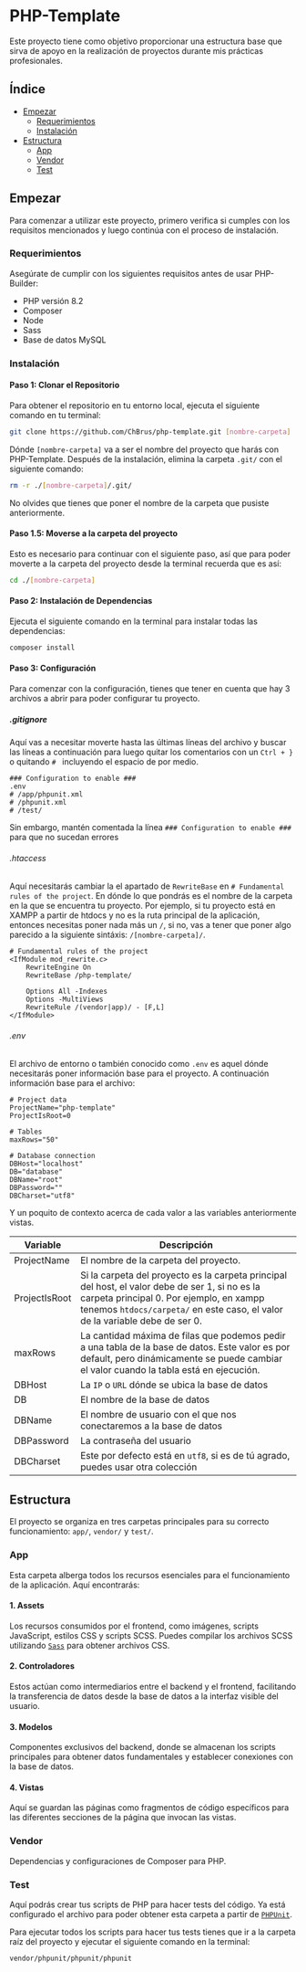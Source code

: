 # PHP-Template
Este proyecto tiene como objetivo proporcionar una estructura base que sirva de apoyo en la realización de proyectos durante mis prácticas profesionales.
## Índice
- [Empezar](#Empezar)
    - [Requerimientos](#Requerimientos)
    - [Instalación](#Instalación)
- [Estructura](#Estructura)
	- [App](#App)
	- [Vendor](#Vendor)
	- [Test](#Test)

## Empezar
Para comenzar a utilizar este proyecto, primero verifica si cumples con los requisitos mencionados y luego continúa con el proceso de instalación.
### Requerimientos
Asegúrate de cumplir con los siguientes requisitos antes de usar PHP-Builder:
- PHP versión 8.2
- Composer
- Node
- Sass
- Base de datos MySQL

### Instalación

#### Paso 1: Clonar el Repositorio
Para obtener el repositorio en tu entorno local, ejecuta el siguiente comando en tu terminal:
```bash
git clone https://github.com/ChBrus/php-template.git [nombre-carpeta]
```
Dónde `[nombre-carpeta]` va a ser el nombre del proyecto que harás con PHP-Template. Después de la instalación, elimina la carpeta `.git/` con el siguiente comando:
```bash
rm -r ./[nombre-carpeta]/.git/
```
No olvides que tienes que poner el nombre de la carpeta que pusiste anteriormente.

#### Paso 1.5: Moverse a la carpeta del proyecto
Esto es necesario para continuar con el siguiente paso, así que para poder moverte a la carpeta del proyecto desde la terminal recuerda que es así:
```bash
cd ./[nombre-carpeta]
```
#### Paso 2: Instalación de Dependencias
Ejecuta el siguiente comando en la terminal para instalar todas las dependencias:
```bash
composer install
```
#### Paso 3: Configuración
Para comenzar con la configuración, tienes que tener en cuenta que hay 3 archivos a abrir para poder configurar tu proyecto.

##### .gitignore
Aquí vas a necesitar moverte hasta las últimas líneas del archivo y buscar las líneas a continuación para luego quitar los comentarios con un `Ctrl + }` o quitando `# ` incluyendo el espacio de por medio.
```
### Configuration to enable ###
.env
# /app/phpunit.xml
# /phpunit.xml
# /test/
```
Sin embargo, mantén comentada la línea `### Configuration to enable ###` para que no sucedan errores

###### .htaccess
Aquí necesitarás cambiar la el apartado de `RewriteBase` en `# Fundamental rules of the project`. En dónde lo que pondrás es el nombre de la carpeta en la que se encuentra tu proyecto. Por ejemplo, si tu proyecto está en XAMPP a partir de htdocs y no es la ruta principal de la aplicación, entonces necesitas poner nada más un `/`, si no, vas a tener que poner algo parecido a la siguiente sintáxis: `/[nombre-carpeta]/`.
```
# Fundamental rules of the project
<IfModule mod_rewrite.c>
    RewriteEngine On
    RewriteBase /php-template/

    Options All -Indexes
    Options -MultiViews
    RewriteRule /(vendor|app)/ - [F,L]
</IfModule>
```

###### .env
El archivo de entorno o también conocido como `.env` es aquel dónde necesitarás poner información base para el proyecto. A continuación información base para el archivo:
```
# Project data
ProjectName="php-template"
ProjectIsRoot=0

# Tables
maxRows="50"

# Database connection
DBHost="localhost"
DB="database"
DBName="root"
DBPassword=""
DBCharset="utf8"
```
Y un poquito de contexto acerca de cada valor a las variables anteriormente vistas.

| Variable | Descripción |
| ------------ | ------------ |
| ProjectName | El nombre de la carpeta del proyecto. |
| ProjectIsRoot | Si la carpeta del proyecto es la carpeta principal del host, el valor debe de ser 1, si no es la carpeta principal 0. Por ejemplo, en xampp tenemos `htdocs/carpeta/` en este caso, el valor de la variable debe de ser 0. |
| maxRows | La cantidad máxima de filas que podemos pedir a una tabla de la base de datos. Este valor es por default, pero dinámicamente se puede cambiar el valor cuando la tabla está en ejecución. |
| DBHost | La `IP` o `URL` dónde se ubica la base de datos |
| DB | El nombre de la base de datos |
| DBName | El nombre de usuario con el que nos conectaremos a la base de datos |
| DBPassword | La contraseña del usuario |
| DBCharset | Este por defecto está en `utf8`, si es de tú agrado, puedes usar otra colección |

## Estructura
El proyecto se organiza en tres carpetas principales para su correcto funcionamiento: `app/`, `vendor/` y `test/`.

### App
Esta carpeta alberga todos los recursos esenciales para el funcionamiento de la aplicación. Aquí encontrarás:

#### 1. **Assets**
Los recursos consumidos por el frontend, como imágenes, scripts JavaScript, estilos CSS y scripts SCSS. Puedes compilar los archivos SCSS utilizando [`Sass`](https://sass-lang.com/) para obtener archivos CSS.

#### 2. **Controladores**
Estos actúan como intermediarios entre el backend y el frontend, facilitando la transferencia de datos desde la base de datos a la interfaz visible del usuario.

#### 3. **Modelos**
Componentes exclusivos del backend, donde se almacenan los scripts principales para obtener datos fundamentales y establecer conexiones con la base de datos.

#### 4. **Vistas**
Aquí se guardan las páginas como fragmentos de código específicos para las diferentes secciones de la página que invocan las vistas.

### Vendor
Dependencias y configuraciones de Composer para PHP.

### Test
Aquí podrás crear tus scripts de PHP para hacer tests del código. Ya está configurado el archivo para poder obtener esta carpeta a partir de [`PHPUnit`](https://phpunit.de/).

Para ejecutar todos los scripts para hacer tus tests tienes que ir a la carpeta raíz del proyecto y ejecutar el siguiente comando en la terminal:
```bash
vendor/phpunit/phpunit/phpunit
```